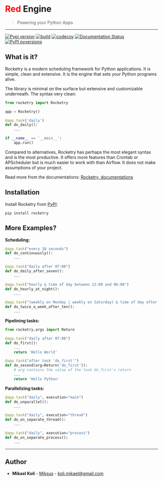 
# <span style="color:red">Red</span> Engine
> Powering your Python Apps

-----------------

[![Pypi version](https://badgen.net/pypi/v/rocketry)](https://pypi.org/project/rocketry/)
[![build](https://github.com/Miksus/red-engine/actions/workflows/main.yml/badge.svg?branch=master)](https://github.com/Miksus/red-engine/actions/workflows/main.yml)
[![codecov](https://codecov.io/gh/Miksus/red-engine/branch/master/graph/badge.svg?token=U2KF1QA5HT)](https://codecov.io/gh/Miksus/red-engine)
[![Documentation Status](https://readthedocs.org/projects/red-engine/badge/?version=latest)](https://red-engine.readthedocs.io/en/latest/?badge=latest)
[![PyPI pyversions](https://badgen.net/pypi/python/rocketry)](https://pypi.org/project/rocketry/)

## What is it?

Rocketry is a modern scheduling framework for Python 
applications. It is simple, clean and extensive. It is 
the engine that sets your Python programs alive.

The library is minimal on the surface but extensive 
and customizable underneath. The syntax very clean:

```python
from rocketry import Rocketry

app = Rocketry()

@app.task('daily')
def do_daily():
    ...

if __name__ == '__main__':
    app.run()
```

Compared to alternatives, Rocketry has perhaps the most elegant syntax and is the most productive. It offers more features than Crontab or APScheduler but is much
easier to work with than Airflow. It does not make assumptions of your project.

Read more from the documentations: [Rocketry, documentations](https://red-engine.readthedocs.io/en/stable/)

## Installation

Install Rocketry from [PyPI](https://pypi.org/project/rocketry/):

```shell
pip install rocketry
```


## More Examples?

**Scheduling:**

```python
@app.task("every 10 seconds")
def do_continuously():
    ...

@app.task("daily after 07:00")
def do_daily_after_seven():
    ...

@app.task("hourly & time of day between 22:00 and 06:00")
def do_hourly_at_night():
    ...

@app.task("(weekly on Monday | weekly on Saturday) & time of day after 10:00")
def do_twice_a_week_after_ten():
    ...
```

**Pipelining tasks:**

```python
from rocketry.args import Return

@app.task("daily after 07:00")
def do_first():
    ...
    return 'Hello World'

@app.task("after task 'do_first'")
def do_second(arg=Return('do_first')):
    # arg contains the value of the task do_first's return
    ...
    return 'Hello Python'
```

**Parallelizing tasks:**

```python
@app.task("daily", execution="main")
def do_unparallel():
    ...

@app.task("daily", execution="thread")
def do_on_separate_thread():
    ...

@app.task("daily", execution="process")
def do_on_separate_process():
    ...
```

---

## Author

* **Mikael Koli** - [Miksus](https://github.com/Miksus) - koli.mikael@gmail.com

